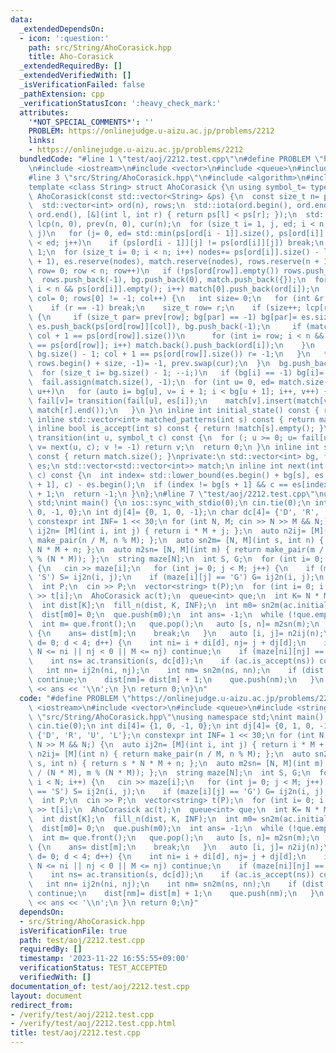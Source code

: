 ```yaml
---
data:
  _extendedDependsOn:
  - icon: ':question:'
    path: src/String/AhoCorasick.hpp
    title: Aho-Corasick
  _extendedRequiredBy: []
  _extendedVerifiedWith: []
  _isVerificationFailed: false
  _pathExtension: cpp
  _verificationStatusIcon: ':heavy_check_mark:'
  attributes:
    '*NOT_SPECIAL_COMMENTS*': ''
    PROBLEM: https://onlinejudge.u-aizu.ac.jp/problems/2212
    links:
    - https://onlinejudge.u-aizu.ac.jp/problems/2212
  bundledCode: "#line 1 \"test/aoj/2212.test.cpp\"\n#define PROBLEM \"https://onlinejudge.u-aizu.ac.jp/problems/2212\"\
    \n#include <iostream>\n#include <vector>\n#include <queue>\n#include <string>\n\
    #line 3 \"src/String/AhoCorasick.hpp\"\n#include <algorithm>\n#include <numeric>\n\
    template <class String> struct AhoCorasick {\n using symbol_t= typename String::value_type;\n\
    \ AhoCorasick(const std::vector<String> &ps) {\n  const size_t n= ps.size();\n\
    \  std::vector<int> ord(n), rows;\n  std::iota(ord.begin(), ord.end(), 0), std::sort(ord.begin(),\
    \ ord.end(), [&](int l, int r) { return ps[l] < ps[r]; });\n  std::vector<size_t>\
    \ lcp(n, 0), prev(n, 0), cur(n);\n  for (size_t i= 1, j, ed; i < n; lcp[i++]=\
    \ j)\n   for (j= 0, ed= std::min(ps[ord[i - 1]].size(), ps[ord[i]].size()); j\
    \ < ed; j++)\n    if (ps[ord[i - 1]][j] != ps[ord[i]][j]) break;\n  size_t nodes=\
    \ 1;\n  for (size_t i= 0; i < n; i++) nodes+= ps[ord[i]].size() - lcp[i];\n  bg.reserve(nodes\
    \ + 1), es.reserve(nodes), match.reserve(nodes), rows.reserve(n + 1);\n  for (size_t\
    \ row= 0; row < n; row++)\n   if (!ps[ord[row]].empty()) rows.push_back(row);\n\
    \  rows.push_back(-1), bg.push_back(0), match.push_back({});\n  for (int i= 0;\
    \ i < n && ps[ord[i]].empty(); i++) match[0].push_back(ord[i]);\n  for (size_t\
    \ col= 0; rows[0] != -1; col++) {\n   int size= 0;\n   for (int &r: rows) {\n\
    \    if (r == -1) break;\n    size_t row= r;\n    if (size++; lcp[row] <= col)\
    \ {\n     if (size_t par= prev[row]; bg[par] == -1) bg[par]= es.size();\n    \
    \ es.push_back(ps[ord[row]][col]), bg.push_back(-1);\n     if (match.push_back({});\
    \ col + 1 == ps[ord[row]].size())\n      for (int i= row; i < n && ps[ord[i]]\
    \ == ps[ord[row]]; i++) match.back().push_back(ord[i]);\n    }\n    if (cur[row]=\
    \ bg.size() - 1; col + 1 == ps[ord[row]].size()) r= -1;\n   }\n   *std::remove(rows.begin(),\
    \ rows.begin() + size, -1)= -1, prev.swap(cur);\n  }\n  bg.push_back(es.size());\n\
    \  for (size_t i= bg.size() - 1; --i;)\n   if (bg[i] == -1) bg[i]= bg[i + 1];\n\
    \  fail.assign(match.size(), -1);\n  for (int u= 0, ed= match.size(); u < ed;\
    \ u++)\n   for (auto i= bg[u], v= i + 1; i < bg[u + 1]; i++, v++) {\n    int r=\
    \ fail[v]= transition(fail[u], es[i]);\n    match[v].insert(match[v].end(), match[r].begin(),\
    \ match[r].end());\n   }\n }\n inline int initial_state() const { return 0; }\n\
    \ inline std::vector<int> matched_patterns(int s) const { return match[s]; }\n\
    \ inline bool is_accept(int s) const { return !match[s].empty(); }\n inline int\
    \ transition(int u, symbol_t c) const {\n  for (; u >= 0; u= fail[u])\n   if (int\
    \ v= next(u, c); v != -1) return v;\n  return 0;\n }\n inline int state_size()\
    \ const { return match.size(); }\nprivate:\n std::vector<int> bg, fail;\n std::vector<symbol_t>\
    \ es;\n std::vector<std::vector<int>> match;\n inline int next(int s, symbol_t\
    \ c) const {\n  int index= std::lower_bound(es.begin() + bg[s], es.begin() + bg[s\
    \ + 1], c) - es.begin();\n  if (index != bg[s + 1] && c == es[index]) return index\
    \ + 1;\n  return -1;\n }\n};\n#line 7 \"test/aoj/2212.test.cpp\"\nusing namespace\
    \ std;\nint main() {\n ios::sync_with_stdio(0);\n cin.tie(0);\n int di[4]= {1,\
    \ 0, -1, 0};\n int dj[4]= {0, 1, 0, -1};\n char dc[4]= {'D', 'R', 'U', 'L'};\n\
    \ constexpr int INF= 1 << 30;\n for (int N, M; cin >> N >> M && N;) {\n  auto\
    \ ij2n= [M](int i, int j) { return i * M + j; };\n  auto n2ij= [M](int n) { return\
    \ make_pair(n / M, n % M); };\n  auto sn2m= [N, M](int s, int n) { return s *\
    \ N * M + n; };\n  auto m2sn= [N, M](int m) { return make_pair(m / (N * M), m\
    \ % (N * M)); };\n  string maze[N];\n  int S, G;\n  for (int i= 0; i < N; i++)\
    \ {\n   cin >> maze[i];\n   for (int j= 0; j < M; j++) {\n    if (maze[i][j] ==\
    \ 'S') S= ij2n(i, j);\n    if (maze[i][j] == 'G') G= ij2n(i, j);\n   }\n  }\n\
    \  int P;\n  cin >> P;\n  vector<string> t(P);\n  for (int i= 0; i < P; i++) cin\
    \ >> t[i];\n  AhoCorasick ac(t);\n  queue<int> que;\n  int K= N * M * ac.state_size();\n\
    \  int dist[K];\n  fill_n(dist, K, INF);\n  int m0= sn2m(ac.initial_state(), S);\n\
    \  dist[m0]= 0;\n  que.push(m0);\n  int ans= -1;\n  while (!que.empty()) {\n \
    \  int m= que.front();\n   que.pop();\n   auto [s, n]= m2sn(m);\n   if (n == G)\
    \ {\n    ans= dist[m];\n    break;\n   }\n   auto [i, j]= n2ij(n);\n   for (int\
    \ d= 0; d < 4; d++) {\n    int ni= i + di[d], nj= j + dj[d];\n    if (ni < 0 ||\
    \ N <= ni || nj < 0 || M <= nj) continue;\n    if (maze[ni][nj] == '#') continue;\n\
    \    int ns= ac.transition(s, dc[d]);\n    if (ac.is_accept(ns)) continue;\n \
    \   int nn= ij2n(ni, nj);\n    int nm= sn2m(ns, nn);\n    if (dist[nm] != INF)\
    \ continue;\n    dist[nm]= dist[m] + 1;\n    que.push(nm);\n   }\n  }\n  cout\
    \ << ans << '\\n';\n }\n return 0;\n}\n"
  code: "#define PROBLEM \"https://onlinejudge.u-aizu.ac.jp/problems/2212\"\n#include\
    \ <iostream>\n#include <vector>\n#include <queue>\n#include <string>\n#include\
    \ \"src/String/AhoCorasick.hpp\"\nusing namespace std;\nint main() {\n ios::sync_with_stdio(0);\n\
    \ cin.tie(0);\n int di[4]= {1, 0, -1, 0};\n int dj[4]= {0, 1, 0, -1};\n char dc[4]=\
    \ {'D', 'R', 'U', 'L'};\n constexpr int INF= 1 << 30;\n for (int N, M; cin >>\
    \ N >> M && N;) {\n  auto ij2n= [M](int i, int j) { return i * M + j; };\n  auto\
    \ n2ij= [M](int n) { return make_pair(n / M, n % M); };\n  auto sn2m= [N, M](int\
    \ s, int n) { return s * N * M + n; };\n  auto m2sn= [N, M](int m) { return make_pair(m\
    \ / (N * M), m % (N * M)); };\n  string maze[N];\n  int S, G;\n  for (int i= 0;\
    \ i < N; i++) {\n   cin >> maze[i];\n   for (int j= 0; j < M; j++) {\n    if (maze[i][j]\
    \ == 'S') S= ij2n(i, j);\n    if (maze[i][j] == 'G') G= ij2n(i, j);\n   }\n  }\n\
    \  int P;\n  cin >> P;\n  vector<string> t(P);\n  for (int i= 0; i < P; i++) cin\
    \ >> t[i];\n  AhoCorasick ac(t);\n  queue<int> que;\n  int K= N * M * ac.state_size();\n\
    \  int dist[K];\n  fill_n(dist, K, INF);\n  int m0= sn2m(ac.initial_state(), S);\n\
    \  dist[m0]= 0;\n  que.push(m0);\n  int ans= -1;\n  while (!que.empty()) {\n \
    \  int m= que.front();\n   que.pop();\n   auto [s, n]= m2sn(m);\n   if (n == G)\
    \ {\n    ans= dist[m];\n    break;\n   }\n   auto [i, j]= n2ij(n);\n   for (int\
    \ d= 0; d < 4; d++) {\n    int ni= i + di[d], nj= j + dj[d];\n    if (ni < 0 ||\
    \ N <= ni || nj < 0 || M <= nj) continue;\n    if (maze[ni][nj] == '#') continue;\n\
    \    int ns= ac.transition(s, dc[d]);\n    if (ac.is_accept(ns)) continue;\n \
    \   int nn= ij2n(ni, nj);\n    int nm= sn2m(ns, nn);\n    if (dist[nm] != INF)\
    \ continue;\n    dist[nm]= dist[m] + 1;\n    que.push(nm);\n   }\n  }\n  cout\
    \ << ans << '\\n';\n }\n return 0;\n}"
  dependsOn:
  - src/String/AhoCorasick.hpp
  isVerificationFile: true
  path: test/aoj/2212.test.cpp
  requiredBy: []
  timestamp: '2023-11-22 16:55:55+09:00'
  verificationStatus: TEST_ACCEPTED
  verifiedWith: []
documentation_of: test/aoj/2212.test.cpp
layout: document
redirect_from:
- /verify/test/aoj/2212.test.cpp
- /verify/test/aoj/2212.test.cpp.html
title: test/aoj/2212.test.cpp
---
```

